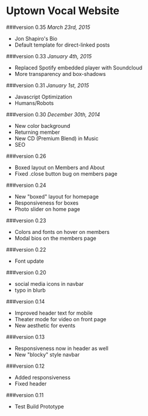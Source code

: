 Uptown Vocal Website
====================

###version 0.35
*March 23rd, 2015*

* Jon Shapiro's Bio
* Default template for direct-linked posts

###version 0.33
*January 4th, 2015*

* Replaced Spotify embedded player with Soundcloud
* More transparency and box-shadows

###version 0.31
*January 1st, 2015*

* Javascript Optimization
* Humans/Robots

###version 0.30
*December 30th, 2014*

* New color background
* Returning member
* New CD (Premium Blend) in Music
* SEO

###version 0.26
* Boxed layout on Members and About
* Fixed .close button bug on members page

###version 0.24
* New "boxed" layout for homepage
* Responsiveness for boxes
* Photo slider on home page

###version 0.23
* Colors and fonts on hover on members
* Modal bios on the members page

###version 0.22
* Font update

###version 0.20
* social media icons in navbar
* typo in blurb

###version 0.14
* Improved header text for mobile
* Theater mode for video on front page
* New aesthetic for events

###version 0.13
* Responsiveness now in header as well
* New "blocky" style navbar

###version 0.12
* Added responsiveness
* Fixed header

###version 0.11
* Test Build Prototype